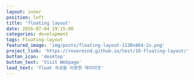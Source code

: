 ```yaml
---
layout: inner
position: left
title: 'floating layout'
date: 2016-07-04 19:15:00
categories: development
tags: Floating-layout
featured_image: 'img/posts/floating-layout-1130x864-2x.png'
project_link: 'https://rovermind.github.io/test/10-floating-layout/'
button_icon: 'desktop'
button_text: 'Visit Webpage'
lead_text: 'float 속성을 이용한 레이아웃'
---
```

